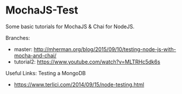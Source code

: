 # MochaJS-Test

Some basic tutorials for MochaJS & Chai for NodeJS.

Branches:

* master: http://mherman.org/blog/2015/09/10/testing-node-js-with-mocha-and-chai/
* tutorial2: https://www.youtube.com/watch?v=MLTRHc5dk6s

Useful Links:
Testing a MongoDB
* https://www.terlici.com/2014/09/15/node-testing.html
